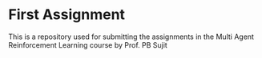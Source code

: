 # First Assignment
This is a repository used for submitting the assignments in the Multi Agent Reinforcement Learning course by Prof. PB Sujit
